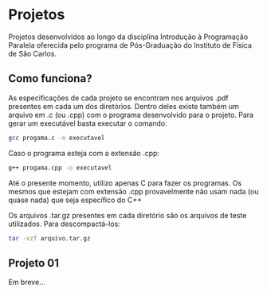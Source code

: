 # Projetos
Projetos desenvolvidos ao longo da disciplina Introdução à Programação Paralela 
oferecida pelo programa de Pós-Graduação do Instituto de Física de São Carlos.

## Como funciona?

As especificações de cada projeto se encontram nos arquivos .pdf presentes em cada um 
dos diretórios. Dentro deles existe também um arquivo em .c (ou .cpp) com o programa 
desenvolvido para o projeto. Para gerar um executável basta executar o comando:

```bash
gcc progama.c -o executavel
```

Caso o programa esteja com a extensão .cpp:
```bash
g++ progama.cpp -o executavel
```

Até o presente momento, utilizo apenas C para fazer os programas. Os mesmos que estejam 
com extensão .cpp provavelmente não usam nada (ou quase nada) que seja específico do C++

Os arquivos .tar.gz presentes em cada diretório são os arquivos de teste utilizados. Para 
descompactá-los:

```bash
tar -xzf arquivo.tar.gz
```

## Projeto 01

Em breve...
